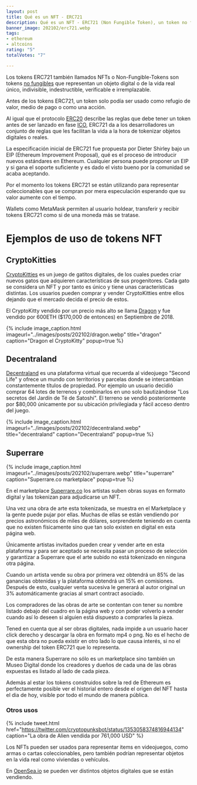 ```yaml
---
layout: post
title: Qué es un NFT - ERC721
description: Qué es un NFT - ERC721 (Non Fungible Token), un token no fungible.
banner_image: 202102/erc721.webp
tags:
- ethereum
- altcoins
rating: "5"
totalVotes: "7"

---
```

Los tokens ERC721 también llamados NFTs o Non-Fungible-Tokens son tokens [no fungibles](/fungibilidad/) que representan un objeto digital o de la vida real único, indivisible, indestructible, verificable e irremplazable.

Antes de los tokens ERC721, un token solo podía ser usado como refugio de valor, medio de pago o como una acción.

<!--more-->

Al igual que el protocolo [ERC20](/token-erc20/) describe las reglas que debe tener un token antes de ser lanzado en fase [ICO](/que-es-una-ico/), ERC721 da a los desarrolladores un conjunto de reglas que les facilitan la vida a la hora de tokenizar objetos digitales o reales.

La especificación inicial de ERC721 fue propuesta por Dieter Shirley  bajo un EIP (Ethereum Improvement Proposal), qué es el proceso de introducir nuevos estándares en Ethereum. Cualquier persona puede proponer un EIP y si gana el soporte suficiente y es dado el visto bueno por la comunidad se acaba aceptando.

Por el momento los tokens ERC721 se están utilizando para representar coleccionables que se compran por mera especulación esperando que su valor aumente con el tiempo.

Wallets como MetaMask permiten al usuario holdear, transferir y recibir tokens ERC721 como si de una moneda más se tratase.


# Ejemplos de uso de tokens NFT

## CryptoKitties

<a rel="nofollow" href="https://www.cryptokitties.co/">CryptoKitties</a> es un juego de gatitos digitales, de los cuales puedes criar nuevos gatos que adquieren características de sus progenitores. 
Cada gato se considera un NFT y por tanto es único y tiene unas características distintas. Los usuarios pueden comprar y vender CryptoKitties entre ellos dejando que el mercado decida el precio de estos.

El CryptoKitty vendido por un precio más alto se llama <a rel="nofollow" href="https://www.cryptokitties.co/kitty/896775">Dragon</a> y fue vendido por 600ETH ($170,000 de entonces) en Septiembre de 2018.

{% include image_caption.html imageurl="../images/posts/202102/dragon.webp" title="dragon" caption="Dragon el CryptoKitty" popup=true %}

## Decentraland

<a rel="nofollow" href="https://decentraland.org/">Decentraland</a> es una plataforma virtual que recuerda al videojuego "Second Life" y ofrece un mundo con territorios y parcelas donde se intercambian constantemente títulos de propiedad. Por ejemplo un usuario decidió comprar 64 lotes de terrenos y combinarlos en uno solo bautizándose "Los secretos del Jardín de Té de Satoshi". El terreno se vendió posteriormente por $80,000 únicamente por su ubicación privilegiada y fácil acceso dentro del juego.

{% include image_caption.html imageurl="../images/posts/202102/decentraland.webp" title="decentraland" caption="Decentraland" popup=true %}

## Superrare

{% include image_caption.html imageurl="../images/posts/202102/superrare.webp" title="superrare" caption="Superrare.co marketplace" popup=true %}

En el marketplace <a rel="nofollow" href="https://superrare.co/">Superrare.co</a> los artistas suben obras suyas en formato digital y las tokenizan para adjudicarse un NFT.

Una vez una obra de arte esta tokenizada, se muestra en el Marketplace y la gente puede pujar por ellas. Muchas de ellas se están vendiendo por precios astronómicos de miles de dólares, sorprendente teniendo en cuenta que no existen físicamente sino que tan solo existen en digital en esta página web.

Únicamente artistas invitados pueden crear y vender arte en esta plataforma y para ser aceptado se necesita pasar un proceso de selección y garantizar a Superrare que el arte subido no está tokenizado en ninguna otra página.

Cuando un artista vende su obra por primera vez obtendrá un 85% de las ganancias obtenidas y la plataforma obtendrá un 15% en comisiones. Después de esto, cualquier venta sucesiva le generará al autor original un 3% automáticamente gracias al smart contract asociado.

Los compradores de las obras de arte se contentan con tener su nombre listado debajo del cuadro en la página web y con poder volverlo a vender cuando así lo deseen si alguien está dispuesto a comprarles la pieza.

Tened en cuenta que al ser obras digitales, nada impide a un usuario hacer click derecho y descargar la obra en formato mp4 o png. No es el hecho de que esta obra no pueda existir en otro lado lo que causa interés, si no el ownership del token ERC721 que lo representa.

De esta manera Superrare no sólo es un marketplace sino también un Museo Digital donde los creadores y dueños de cada una de las obras expuestas es listado al lado de cada pieza.

Además al estar los tokens construidos sobre la red de Ethereum es perfectamente posible ver el historial entero desde el origen del NFT hasta el dia de hoy, visible por todo el mundo de manera pública.


### Otros usos

{% include tweet.html href="https://twitter.com/cryptopunksbot/status/1353058374816944134" caption="La obra de Alien vendida por 761,000 USD" %}

Los NFTs pueden ser usados para representar items en videojuegos, como armas o cartas coleccionables, pero también podrían representar objetos en la vida real como viviendas o vehículos.

En <a rel="nofollow" href=" https://opensea.io/">OpenSea.io</a> se pueden ver distintos objetos digitales que se están vendiendo.